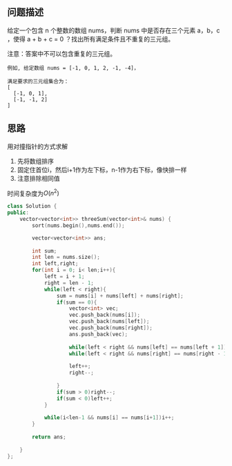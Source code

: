 ## 问题描述

给定一个包含 n 个整数的数组 nums，判断 nums 中是否存在三个元素 a，b，c ，使得 a + b + c = 0 ？找出所有满足条件且不重复的三元组。

注意：答案中不可以包含重复的三元组。

```
例如, 给定数组 nums = [-1, 0, 1, 2, -1, -4]，

满足要求的三元组集合为：
[
  [-1, 0, 1],
  [-1, -1, 2]
]
```

## 思路

用对撞指针的方式求解

1. 先将数组排序
2. 固定住首位i，然后i+1作为左下标，n-1作为右下标，像快排一样
3. 注意排除相同值

时间复杂度为$O(n^2)$

```cpp
class Solution {
public:
    vector<vector<int>> threeSum(vector<int>& nums) {
        sort(nums.begin(),nums.end());

        vector<vector<int>> ans;
        
        int sum;
        int len = nums.size();
        int left,right;
        for(int i = 0; i< len;i++){
            left = i + 1;
            right = len - 1;
            while(left < right){
                sum = nums[i] + nums[left] + nums[right];
                if(sum == 0){
                    vector<int> vec;
                    vec.push_back(nums[i]);
                    vec.push_back(nums[left]);
                    vec.push_back(nums[right]);
                    ans.push_back(vec);
                    
                    while(left < right && nums[left] == nums[left + 1])left++;
                    while(left < right && nums[right] == nums[right - 1])right--;
                    
                    left++;
                    right--;
                    
                }
                if(sum > 0)right--;
                if(sum < 0)left++;
            }
            
            while(i<len-1 && nums[i] == nums[i+1])i++;
        }
        
        return ans;
        
    }
};
```